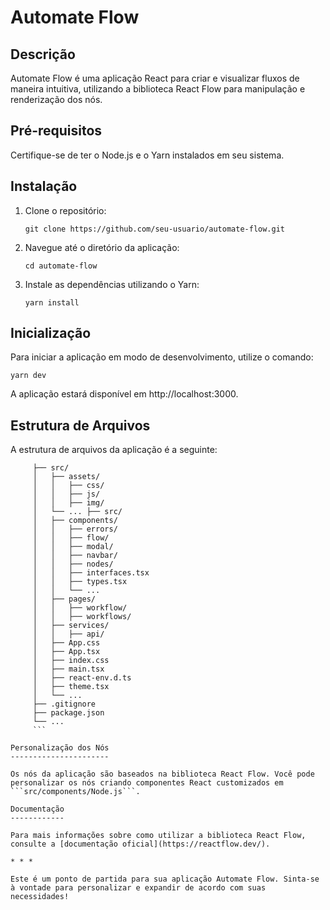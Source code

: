 Automate Flow
=============

Descrição
---------

Automate Flow é uma aplicação React para criar e visualizar fluxos de maneira intuitiva, utilizando a biblioteca React Flow para manipulação e renderização dos nós.

Pré-requisitos
--------------

Certifique-se de ter o Node.js e o Yarn instalados em seu sistema.

Instalação
----------

1.  Clone o repositório:
    
    
    
    ```git clone https://github.com/seu-usuario/automate-flow.git```
    
2.  Navegue até o diretório da aplicação:
    
    
    
    ```cd automate-flow```
    
3.  Instale as dependências utilizando o Yarn:
    
    
    
    ```yarn install```
    

Inicialização
-------------

Para iniciar a aplicação em modo de desenvolvimento, utilize o comando:



```yarn dev```

A aplicação estará disponível em http://localhost:3000.

Estrutura de Arquivos
---------------------

A estrutura de arquivos da aplicação é a seguinte:


```automate-flow/
     ├── src/ 
     │   ├── assets/
     │   │   ├── css/
     │   │   ├── js/
     │   │   ├── img/
     │   └── ... ├── src/ 
     │   ├── components/ 
     │   │   ├── errors/
     │   │   ├── flow/
     │   │   ├── modal/
     │   │   ├── navbar/
     │   │   ├── nodes/
     │   │   ├── interfaces.tsx
     │   │   ├── types.tsx
     │   │   └── ... 
     │   ├── pages/ 
     │   │   ├── workflow/
     │   │   ├── workflows/
     │   ├── services/ 
     │   │   ├── api/
     │   ├── App.css     
     │   ├── App.tsx
     │   ├── index.css
     │   ├── main.tsx
     │   ├── react-env.d.ts
     │   ├── theme.tsx
     │   └── ... 
     ├── .gitignore 
     ├── package.json 
     └── ...
     ```

Personalização dos Nós
----------------------

Os nós da aplicação são baseados na biblioteca React Flow. Você pode personalizar os nós criando componentes React customizados em ```src/components/Node.js```.

Documentação
------------

Para mais informações sobre como utilizar a biblioteca React Flow, consulte a [documentação oficial](https://reactflow.dev/).

* * *

Este é um ponto de partida para sua aplicação Automate Flow. Sinta-se à vontade para personalizar e expandir de acordo com suas necessidades!